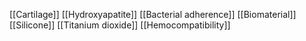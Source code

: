 [[Cartilage]]
[[Hydroxyapatite]]
[[Bacterial adherence]]
[[Biomaterial]]
[[Silicone]]
[[Titanium dioxide]]
[[Hemocompatibility]]
